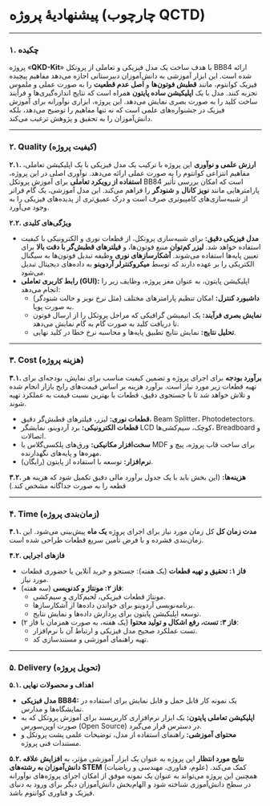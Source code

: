 # پیشنهادیۀ پروژه (چارچوب QCTD)

---

### **۱. چکیده**
پروژه «**QKD-Kit**» با هدف ساخت یک مدل فیزیکی و تعاملی از پروتکل BB84 ارائه شده است. این ابزار آموزشی به دانش‌آموزان دبیرستانی اجازه می‌دهد مفاهیم پیچیده فیزیک کوانتوم، مانند **قطبش فوتون‌ها** و **اصل عدم قطعیت** را به صورت عملی و ملموس تجربه کنند. مدل با یک **اپلیکیشن ساده پایتون** همراه است که نتایج اندازه‌گیری‌ها و فرآیند ساخت کلید را به صورت بصری نمایش می‌دهد. این پروژه، ابزاری نوآورانه برای آموزش فیزیک در جشنواره‌های علمی است که نه تنها مفاهیم را توضیح می‌دهد، بلکه دانش‌آموزان را به تحقیق و پژوهش ترغیب می‌کند.

---

### **۲. Quality (کیفیت پروژه)**

**۲.۱. ارزش علمی و نوآوری**
این پروژه با ترکیب یک مدل فیزیکی با یک اپلیکیشن تعاملی، مفاهیم انتزاعی کوانتوم را به صورت عملی ارائه می‌دهد. نوآوری اصلی در این پروژه، **استفاده از رویکرد تعاملی** برای آموزش پروتکل BB84 است که امکان بررسی تأثیر پارامترهایی مانند **نویز کانال** و **شنودگر** را فراهم می‌کند. این مدل آموزشی، یک گام فراتر از شبیه‌سازی‌های کامپیوتری صرف است و درک عمیق‌تری از پدیده‌های فیزیکی را به وجود می‌آورد.

**۲.۲. ویژگی‌های کلیدی**
* **مدل فیزیکی دقیق:** برای شبیه‌سازی پروتکل، از قطعات نوری و الکترونیکی با کیفیت استفاده خواهد شد. **لیزر کم‌توان** منبع فوتون‌ها، و **فیلترهای قطبش‌گر با دقت بالا** برای تعیین پایه‌ها استفاده می‌شوند. **آشکارسازهای نوری** وظیفه تبدیل فوتون‌ها به سیگنال الکتریکی را بر عهده دارند که توسط **میکروکنترلر آردوینو** به داده‌های دیجیتال تبدیل می‌شود.
* **رابط کاربری تعاملی (GUI):** اپلیکیشن پایتون، به عنوان مغز پروژه، وظایف زیر را انجام می‌دهد:
    * **داشبورد کنترل:** امکان تنظیم پارامترهای مختلف (مثل نرخ نویز و حالت شنودگر) به صورت پویا.
    * **نمایش بصری فرآیند:** یک انیمیشن گرافیکی که مراحل پروتکل را از ارسال فوتون تا دریافت کلید به صورت گام به گام نمایش می‌دهد.
    * **تحلیل نتایج:** نمایش نتایج تطبیق پایه‌ها و محاسبه نرخ خطا در کلید نهایی.

---

### **۳. Cost (هزینه پروژه)**

**۳.۱. برآورد بودجه**
برای اجرای پروژه و تضمین کیفیت مناسب برای نمایش، بودجه‌ای برای تهیه قطعات زیر مورد نیاز است. برآورد هزینه بر اساس قیمت‌های رایج بازار انجام شده و تلاش خواهد شد تا با جستجوی دقیق، قطعات با بهترین نسبت قیمت به عملکرد تهیه شوند.
* **قطعات نوری:** لیزر، فیلترهای قطبش‌گر دقیق، Beam Splitter، Photodetectors.
* **قطعات الکترونیکی:** برد آردوینو، نمایشگر LCD کوچک، سیم‌کشی‌ها، Breadboard و اتصالات.
* **سخت‌افزار مکانیکی:** ورق‌های پلکسی‌گلاس یا MDF برای ساخت قاب پروژه، پیچ و مهره‌ها و پایه‌های نگهدارنده.
* **نرم‌افزار:** توسعه با استفاده از پایتون (رایگان).

**۳.۲. هزینه‌ها:**
(این بخش باید با یک جدول برآورد مالی دقیق تکمیل شود که هزینه هر قطعه را به صورت جداگانه مشخص کند.)

---

### **۴. Time (زمان‌بندی پروژه)**

**۴.۱. مدت زمان کل**
کل زمان مورد نیاز برای اجرای پروژه **یک ماه** پیش‌بینی می‌شود. این زمان‌بندی فشرده و با فرض تأمین سریع قطعات طراحی شده است.

**۴.۲. فازهای اجرایی**
* **فاز ۱: تحقیق و تهیه قطعات** (یک هفته): جستجو و خرید آنلاین یا حضوری قطعات مورد نیاز.
* **فاز ۲: مونتاژ و کدنویسی** (سه هفته):
    * مونتاژ قطعات فیزیکی، لحیم‌کاری و سیم‌کشی.
    * برنامه‌نویسی آردوینو برای خواندن داده‌ها از آشکارسازها.
    * توسعه اپلیکیشن پایتون برای پردازش داده‌ها و نمایش نتایج.
* **فاز ۳: تست، رفع اشکال و تولید محتوا** (یک هفته، به صورت همزمان با فاز ۲):
    * تست عملکرد صحیح مدل فیزیکی و ارتباط آن با نرم‌افزار.
    * تهیه راهنمای آموزشی و مستندسازی کد.

---

### **۵. Delivery (تحویل پروژه)**

**۵.۱. اهداف و محصولات نهایی**
* **مدل فیزیکی BB84:** یک نمونه کار قابل حمل و قابل نمایش برای استفاده در نمایشگاه‌ها و مدارس.
* **اپلیکیشن تعاملی پایتون:** یک ابزار نرم‌افزاری کاربرپسند برای آموزش پروتکل که به صورت اوپن‌سورس (Open Source) در دسترس قرار می‌گیرد.
* **محتوای آموزشی:** راهنمای استفاده از مدل، توضیحات علمی پشت پروتکل و مستندات فنی پروژه.

**۵.۲. نتایج مورد انتظار**
این پروژه به عنوان یک ابزار آموزشی مؤثر، به **افزایش علاقه دانش‌آموزان به رشته‌های STEM** (علوم، فناوری، مهندسی و ریاضیات) کمک می‌کند. همچنین این پروژه می‌تواند به عنوان یک نمونه موفق از امکان اجرای پروژه‌های نوآورانه در سطح دانش‌آموزی شناخته شود و الهام‌بخش دانش‌آموزان دیگر برای ورود به دنیای فیزیک و فناوری کوانتوم باشد.